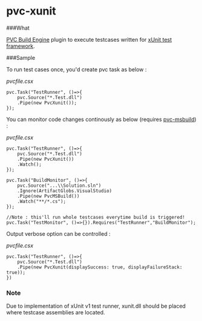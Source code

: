 pvc-xunit
===========

###What

[PVC Build Engine](http://pvcbuild.com) plugin to execute testcases written for [xUnit test framework](https://github.com/xunit/xunit).

###Sample

To run test cases once, you'd create pvc task as below :

*pvcfile.csx*
```
pvc.Task("TestRunner", ()=>{
	pvc.Source("*.Test.dll")
	.Pipe(new PvcXunit());
});
```

You can monitor code changes continously as below (requires [pvc-msbuild](https://github.com/pvcbuild/pvc-msbuild)) :

*pvcfile.csx*
```
pvc.Task("TestRunner", ()=>{
	pvc.Source("*.Test.dll")
	.Pipe(new PvcXunit())
	.Watch();
});

pvc.Task("BuildMonitor", ()=>{
	pvc.Source("...\\Solution.sln")
	.Ignore(ArtifactGlobs.VisualStudio)
	.Pipe(new PvcMSBuild())
	.Watch("**/*.cs");
});

//Note : this'll run whole testcases everytime build is triggered!
pvc.Task("TestMonitor", ()=>{}).Requires("TestRunner","BuildMonitor");
```

Output verbose option can be controlled : 

*pvcfile.csx*
```
pvc.Task("TestRunner", ()=>{
	pvc.Source("*.Test.dll")
	.Pipe(new PvcXunit(displaySuccess: true, displayFailureStack: true));
})
```

### Note

Due to implementation of xUnit v1 test runner, xunit.dll should be placed where testcase assemblies are located.